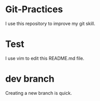 # Git-Practices
I use this repository to improve my git skill.

# Test
I use vim to edit this README.md file.

# dev branch
Creating a new branch is quick.
